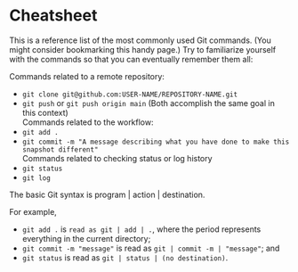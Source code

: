 # Cheatsheet

This is a reference list of the most commonly used Git commands. (You might consider bookmarking this handy page.) Try to familiarize yourself with the commands so that you can eventually remember them all:  

Commands related to a remote repository:  
* `git clone git@github.com:USER-NAME/REPOSITORY-NAME.git`  
* `git push` or `git push origin main` (Both accomplish the same goal in this context)  
Commands related to the workflow:  
* `git add .`  
* `git commit -m "A message describing what you have done to make this snapshot different"`  
Commands related to checking status or log history  
* `git status`  
* `git log`  

The basic Git syntax is program | action | destination.  

For example,  

* `git add .` is `read as git | add | .`, where the period represents everything in the current directory;  
* `git commit -m "message"` is read as `git | commit -m | "message"`; and  
* `git status` is read as `git | status | (no destination)`.  
